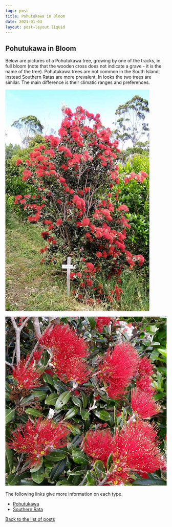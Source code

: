 ```yaml
---
tags: post
title: Pohutukawa in Bloom
date: 2021-01-03
layout: post-layout.liquid
---
```


## Pohutukawa in Bloom

Below are pictures of a Pohutukawa tree, growing by one of the tracks, in full bloom (note that the wooden cross does not indicate a grave - it is the name of the tree). Pohutukawa trees are not common in the South Island, instead Southern Ratas are more prevalent. In looks the two trees are similar. The main difference is their climatic ranges and preferences. 

![Picture of Pohutukawa tree in bloom](/images/news/pohutakawa/pohutukawa-blooming.jpg)

![Close-up of Pohutukawa blooms](/images/news/pohutakawa/pohutukawa-flowers.jpg)

The following links give more information on each type.

- [Pohutukawa](https://en.wikipedia.org/wiki/Metrosideros_excelsa)
- [Southern Rata](https://en.wikipedia.org/wiki/Metrosideros_umbellata)

[Back to the list of posts](/postlist)

<p>&nbsp;</p>